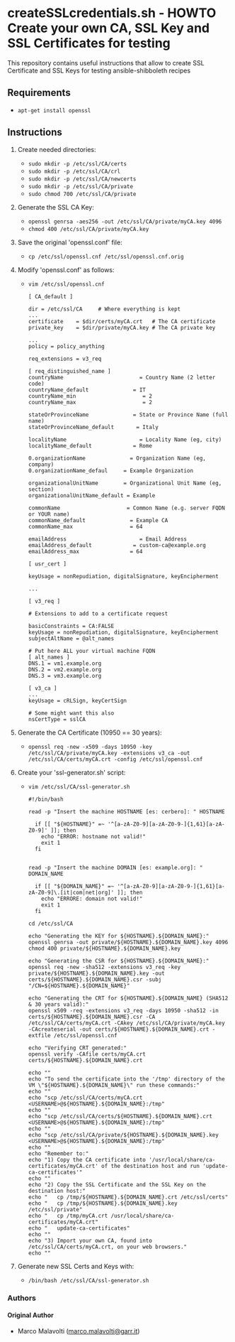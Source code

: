 # createSSLcredentials.sh - HOWTO Create your own CA, SSL Key and SSL Certificates for testing

This repository contains useful instructions that allow to create SSL Certificate and SSL Keys for testing ansible-shibboleth recipes

## Requirements
* `apt-get install openssl`

## Instructions

1. Create needed directories:

   * `sudo mkdir -p /etc/ssl/CA/certs`
   * `sudo mkdir -p /etc/ssl/CA/crl`
   * `sudo mkdir -p /etc/ssl/CA/newcerts`
   * `sudo mkdir -p /etc/ssl/CA/private`
   * `sudo chmod 700 /etc/ssl/CA/private`

2. Generate the SSL CA Key:
   * `openssl genrsa -aes256 -out /etc/ssl/CA/private/myCA.key 4096`
   * `chmod 400 /etc/ssl/CA/private/myCA.key`

3. Save the original 'openssl.conf' file:
   * `cp /etc/ssl/openssl.cnf /etc/ssl/openssl.cnf.orig`

4. Modify 'openssl.conf' as follows:
   * `vim /etc/ssl/openssl.cnf`

     ```
     [ CA_default ]

     dir = /etc/ssl/CA     # Where everything is kept
     ...
     certificate 	= $dir/certs/myCA.crt  	# The CA certificate
     private_key 	= $dir/private/myCA.key # The CA private key

     ...
     policy = policy_anything

     req_extensions = v3_req

     [ req_distinguished_name ]
     countryName			            = Country Name (2 letter code)
     countryName_default		      = IT
     countryName_min			         = 2
     countryName_max			         = 2

     stateOrProvinceName		      = State or Province Name (full name)
     stateOrProvinceName_default	   = Italy

     localityName			            = Locality Name (eg, city)
     localityName_default		      = Rome

     0.organizationName		         = Organization Name (eg, company)
     0.organizationName_defaul	   = Example Organization

     organizationalUnitName		   = Organizational Unit Name (eg, section)
     organizationalUnitName_default	= Example

     commonName			            = Common Name (e.g. server FQDN or YOUR name)
     commonName_default		         = Example CA
     commonName_max			         = 64

     emailAddress			            = Email Address
     emailAddress_default		      = custom-ca@example.org
     emailAddress_max		         = 64

     [ usr_cert ]

     keyUsage = nonRepudiation, digitalSignature, keyEncipherment

     ...

     [ v3_req ]

     # Extensions to add to a certificate request

     basicConstraints = CA:FALSE
     keyUsage = nonRepudiation, digitalSignature, keyEncipherment
     subjectAltName = @alt_names

     # Put here ALL your virtual machine FQDN
     [ alt_names ]
     DNS.1 = vm1.example.org
     DNS.2 = vm2.example.org
     DNS.3 = vm3.example.org

     [ v3_ca ]
     ...
     keyUsage = cRLSign, keyCertSign

     # Some might want this also
     nsCertType = sslCA
     ```

5. Generate the CA Certificate (10950 == 30 years):
   * ```openssl req -new -x509 -days 10950 -key /etc/ssl/CA/private/myCA.key -extensions v3_ca -out /etc/ssl/CA/certs/myCA.crt -config /etc/ssl/openssl.cnf```

6. Create your 'ssl-generator.sh' script:
   * ```vim /etc/ssl/CA/ssl-generator.sh```

     ```
     #!/bin/bash

     read -p "Insert the machine HOSTNAME [es: cerbero]: " HOSTNAME

       if [[ "${HOSTNAME}" =~ '^[a-zA-Z0-9][a-zA-Z0-9-]{1,61}[a-zA-Z0-9]' ]]; then
         echo "ERROR: hostname not valid!"
         exit 1
       fi


     read -p "Insert the machine DOMAIN [es: example.org]: " DOMAIN_NAME

       if [[ "${DOMAIN_NAME}" =~ '^[a-zA-Z0-9][a-zA-Z0-9-]{1,61}[a-zA-Z0-9]\.[it|com|net|org]' ]]; then
         echo "ERRORE: domain not valid!"
         exit 1
       fi

     cd /etc/ssl/CA

     echo "Generating the KEY for ${HOSTNAME}.${DOMAIN_NAME}:"
     openssl genrsa -out private/${HOSTNAME}.${DOMAIN_NAME}.key 4096
     chmod 400 private/${HOSTNAME}.${DOMAIN_NAME}.key

     echo "Generating the CSR for ${HOSTNAME}.${DOMAIN_NAME}:"
     openssl req -new -sha512 -extensions v3_req -key private/${HOSTNAME}.${DOMAIN_NAME}.key -out certs/${HOSTNAME}.${DOMAIN_NAME}.csr -subj "/CN=${HOSTNAME}.${DOMAIN_NAME}"

     echo "Generating the CRT for ${HOSTNAME}.${DOMAIN_NAME} (SHA512 & 30 years valid):"
     openssl x509 -req -extensions v3_req -days 10950 -sha512 -in certs/${HOSTNAME}.${DOMAIN_NAME}.csr -CA /etc/ssl/CA/certs/myCA.crt -CAkey /etc/ssl/CA/private/myCA.key -CAcreateserial -out certs/${HOSTNAME}.${DOMAIN_NAME}.crt -extfile /etc/ssl/openssl.cnf

     echo "Verifying CRT generated:"
     openssl verify -CAfile certs/myCA.crt certs/${HOSTNAME}.${DOMAIN_NAME}.crt

     echo ""
     echo "To send the certificate into the '/tmp' directory of the VM \"${HOSTNAME}.${DOMAIN_NAME}\" run these commands:"
     echo ""
     echo "scp /etc/ssl/CA/certs/myCA.crt <USERNAME>@${HOSTNAME}.${DOMAIN_NAME}:/tmp"
     echo ""
     echo "scp /etc/ssl/CA/certs/${HOSTNAME}.${DOMAIN_NAME}.crt <USERNAME>@${HOSTNAME}.${DOMAIN_NAME}:/tmp"
     echo ""
     echo "scp /etc/ssl/CA/private/${HOSTNAME}.${DOMAIN_NAME}.key <USERNAME>@${HOSTNAME}.${DOMAIN_NAME}:/tmp"
     echo ""
     echo "Remember to:"
     echo "1) Copy the CA certificate into '/usr/local/share/ca-certificates/myCA.crt' of the destination host and run 'update-ca-certificates'"
     echo ""
     echo "2) Copy the SSL Certificate and the SSL Key on the destination host:"
     echo "   cp /tmp/${HOSTNAME}.${DOMAIN_NAME}.crt /etc/ssl/certs"
     echo "   cp /tmp/${HOSTNAME}.${DOMAIN_NAME}.key /etc/ssl/private"
     echo "   cp /tmp/myCA.crt /usr/local/share/ca-certificates/myCA.crt"
     echo "   update-ca-certificates"
     echo ""
     echo "3) Import your own CA, found into /etc/ssl/CA/certs/myCA.crt, on your web browsers."
     echo ""
     ```
7. Generate new SSL Certs and Keys with:
   * ```/bin/bash /etc/ssl/CA/ssl-generator.sh```

### Authors

#### Original Author

 * Marco Malavolti (marco.malavolti@garr.it)
